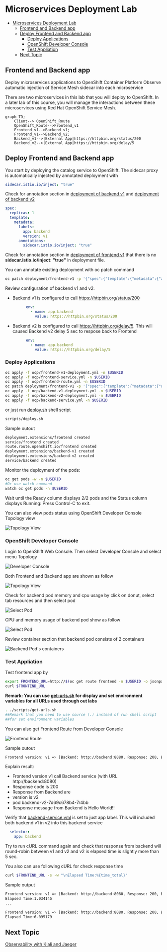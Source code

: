 # Microservices Deployment Lab

<!-- TOC -->

- [Microservices Deployment Lab](#microservices-deployment-lab)
  - [Frontend and Backend app](#frontend-and-backend-app)
  - [Deploy Frontend and Backend app](#deploy-frontend-and-backend-app)
    - [Deploy Applications](#deploy-applications)
    - [OpenShift Developer Console](#openshift-developer-console)
    - [Test Appliation](#test-appliation)
  - [Next Topic](#next-topic)

<!-- /TOC -->

## Frontend and Backend app

Deploy microservices applications to OpenShift Container Platform 
Observe automatic injection of Service Mesh sidecar into each microservice

There are two microservices in this lab that you will deploy to OpenShift. In a later lab of this course, you will manage the interactions between these microservices using Red Hat OpenShift Service Mesh.

<!-- ![Microservice Diagram](../images/microservices-initial.png) -->
```mermaid
graph TD;
    Client--> OpenShift_Route
    OpenShift_Route-->Frontend_v1
    Frontend_v1-->Backend_v1;
    Frontend_v1-->Backend_v2;
    Backend_v1-->|External App|https://httpbin.org/status/200
    Backend_v2-->|External App|https://httpbin.org/delay/5
```

## Deploy Frontend and Backend app
You start by deploying the catalog service to OpenShift. The sidecar proxy is automatically injected by annotated deployment with 

```yaml
sidecar.istio.io/inject: "true"
```

Check for annotation section in [deployment of backend v1](../ocp/backend-v1-deployment.yml) and [deployment of backend v2](../ocp/backend-v2-deployment.yml)

```yaml
spec:
  replicas: 1
  template:
    metadata:
      labels:
        app: backend
        version: v1
      annotations:
        sidecar.istio.io/inject: "true"
```

Check for annotation section in [deployment of frontend v1](../ocp/frontend-v1-deployment.yml) that there is no **sidecar.istio.io/inject: "true"** in deployment file.

You can annotate existing deployment with oc patch command

```bash
oc patch deployment/frontend-v1 -p '{"spec":{"template":{"metadata":{"annotations":{"sidecar.istio.io/inject":"true"}}}}}' -n $USERID
```
Review configuration of backend v1 and v2. 
* Backend v1 is configured to call https://httpbin.org/status/200 
  ```yaml
        env:
          - name: app.backend
            value: https://httpbin.org/status/200
  ```
* Backend v2 is configured to call https://httpbin.org/delay/5. This will caused Backend v2 delay 5 sec to respose back to Frontend
  ```yaml
        env:
          - name: app.backend
            value: https://httpbin.org/delay/5 
  ```

### Deploy Applications

```bash
oc apply -f ocp/frontend-v1-deployment.yml -n $USERID
oc apply -f ocp/frontend-service.yml -n $USERID
oc apply -f ocp/frontend-route.yml -n $USERID
oc patch deployment/frontend-v1 -p '{"spec":{"template":{"metadata":{"annotations":{"sidecar.istio.io/inject":"true"}}}}}' -n $USERID
oc apply -f ocp/backend-v1-deployment.yml -n $USERID
oc apply -f ocp/backend-v2-deployment.yml -n $USERID
oc apply -f ocp/backend-service.yml -n $USERID
```

or just run [deploy.sh](../scripts/deploy.sh) shell script

```bash
scripts/deploy.sh
```

Sample outout
```bash
deployment.extensions/frontend created
service/frontend created
route.route.openshift.io/frontend created
deployment.extensions/backend-v1 created
deployment.extensions/backend-v2 created
service/backend created
```

Monitor the deployment of the pods:
```bash
oc get pods -w -n $USERID
#Or use watch command 
watch oc get pods -n $USERID
```

Wait until the Ready column displays 2/2 pods and the Status column displays Running:
Press Control-C to exit.

You can also view pods status using OpenShift Developer Console Topology view

![Topology View](../images/deploy-app.gif)

### OpenShift Developer Console

Login to OpenShift Web Console. Then select Developer Console and select menu Topology

![Developer Console](../images/developer-console.png)

Both Frontend and Backend app are shown as follow

![Topology View](../images/topology-view.png)

Check for backend pod memory and cpu usage by click on donut, select tab resources and then select pod

![Select Pod](../images/backend-select-pod.png)

CPU and memory usage of backend pod show as follow

![Select Pod](../images/backend-pod-cpu-memory.png)

Review container section that backend pod consists of 2 containers

![Backend Pod's containers](../images/backend-containers.png)


### Test Appliation
Test frontend app by

```bash
export FRONTEND_URL=http://$(oc get route frontend -n $USERID -o jsonpath='{.status.ingress[0].host}')
curl $FRONTEND_URL
```
**Remark: You can use [get-urls.sh](../scripts/get-urls.sh) for display and set environment variables for all URLs used through out labs**

```bash
. ./scripts/get-urls.sh
##Remark that you need to use source (.) instead of run shell script
##for set environment variables
```

You can also get Frontend Route from Developer Console

![Frontend Route](../images/frontend-route.png)

Sample outout
```bash
Frontend version: v1 => [Backend: http://backend:8080, Response: 200, Body: Backend version:v2, Response:200, Host:backend-v2-7d69c678b4-7r4bb, Status:200, Message: Hello, World]
```
Explain result:

- Frontend version v1 call Backend service (with URL http://backend:8080)
- Response code is 200
- Response from Backend are
- version is v2
- pod backend-v2-7d69c678b4-7r4bb
- Response message from Backend is Hello World!!

Verify that [backend-service.yml](../ocp/backend-service.yml) is set to just app label. This will included both backend v1 in v2 into this backend service

```yaml
  selector:
    app: backend
```

Try to run cURL command again and check that response from backend will round-robin between v1 and v2 and v2 is elapsed time is slightly more than 5 sec.


You also can use following cURL for check response time
```bash
curl $FRONTEND_URL -s -w "\nElapsed Time:%{time_total}"
```

Sample output
```bash
Frontend version: v1 => [Backend: http://backend:8080, Response: 200, Body: Backend version:v1, Response:200, Host:backend-v1-797cf7f7b4-b9lnh, Status:200, Message: Hello, World]
Elapsed Time:1.034145
...

Frontend version: v1 => [Backend: http://backend:8080, Response: 200, Body: Backend version:v2, Response:200, Host:backend-v2-7d69c678b4-nrqmj, Status:200, Message: Hello, World]
Elapsed Time:6.095179
```

## Next Topic
[Observability with Kiali and Jaeger](./03-observability.md)
